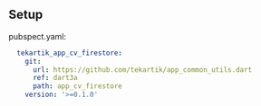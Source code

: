 ## Setup

pubspect.yaml:

```yaml
  tekartik_app_cv_firestore:
    git:
      url: https://github.com/tekartik/app_common_utils.dart
      ref: dart3a
      path: app_cv_firestore
    version: '>=0.1.0'
```